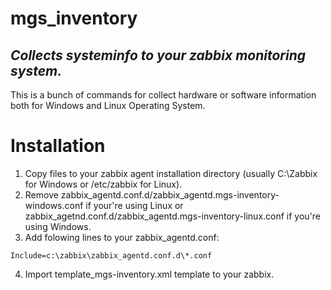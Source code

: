 # mgs_inventory
## _Collects systeminfo to your zabbix monitoring system._
This is a bunch of commands for collect hardware or software information both for Windows and Linux Operating System.
# Installation
1. Copy files to your zabbix agent installation directory (usually C:\Zabbix for Windows or /etc/zabbix for Linux).
2. Remove zabbix_agentd.conf.d/zabbix_agentd.mgs-inventory-windows.conf if your're using Linux or zabbix_agetnd.conf.d/zabbix_agentd.mgs-inventory-linux.conf if you're using Windows.
3. Add folowing lines to your zabbix_agentd.conf:
```
Include=c:\zabbix\zabbix_agentd.conf.d\*.conf
```
4. Import template_mgs-inventory.xml template to your zabbix.

